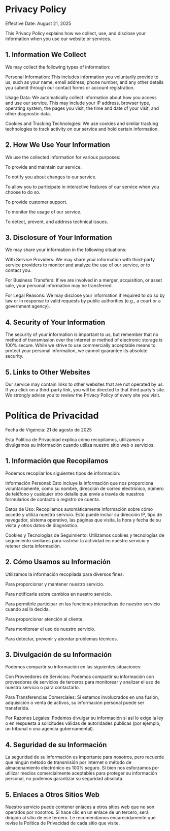 # Privacy Policy
Effective Date: August 21, 2025

This Privacy Policy explains how we collect, use, and disclose your information when you use our website or services.

## 1. Information We Collect
We may collect the following types of information:

Personal Information: This includes information you voluntarily provide to us, such as your name, email address, phone number, and any other details you submit through our contact forms or account registration.

Usage Data: We automatically collect information about how you access and use our service. This may include your IP address, browser type, operating system, the pages you visit, the time and date of your visit, and other diagnostic data.

Cookies and Tracking Technologies: We use cookies and similar tracking technologies to track activity on our service and hold certain information.

## 2. How We Use Your Information
We use the collected information for various purposes:

To provide and maintain our service.

To notify you about changes to our service.

To allow you to participate in interactive features of our service when you choose to do so.

To provide customer support.

To monitor the usage of our service.

To detect, prevent, and address technical issues.

## 3. Disclosure of Your Information
We may share your information in the following situations:

With Service Providers: We may share your information with third-party service providers to monitor and analyze the use of our service, or to contact you.

For Business Transfers: If we are involved in a merger, acquisition, or asset sale, your personal information may be transferred.

For Legal Reasons: We may disclose your information if required to do so by law or in response to valid requests by public authorities (e.g., a court or a government agency).

## 4. Security of Your Information
The security of your information is important to us, but remember that no method of transmission over the internet or method of electronic storage is 100% secure. While we strive to use commercially acceptable means to protect your personal information, we cannot guarantee its absolute security.

## 5. Links to Other Websites
Our service may contain links to other websites that are not operated by us. If you click on a third-party link, you will be directed to that third party's site. We strongly advise you to review the Privacy Policy of every site you visit.

# Política de Privacidad
Fecha de Vigencia: 21 de agosto de 2025

Esta Política de Privacidad explica cómo recopilamos, utilizamos y divulgamos su información cuando utiliza nuestro sitio web o servicios.

## 1. Información que Recopilamos
Podemos recopilar los siguientes tipos de información:

Información Personal: Esto incluye la información que nos proporciona voluntariamente, como su nombre, dirección de correo electrónico, número de teléfono y cualquier otro detalle que envíe a través de nuestros formularios de contacto o registro de cuenta.

Datos de Uso: Recopilamos automáticamente información sobre cómo accede y utiliza nuestro servicio. Esto puede incluir su dirección IP, tipo de navegador, sistema operativo, las páginas que visita, la hora y fecha de su visita y otros datos de diagnóstico.

Cookies y Tecnologías de Seguimiento: Utilizamos cookies y tecnologías de seguimiento similares para rastrear la actividad en nuestro servicio y retener cierta información.

## 2. Cómo Usamos su Información
Utilizamos la información recopilada para diversos fines:

Para proporcionar y mantener nuestro servicio.

Para notificarle sobre cambios en nuestro servicio.

Para permitirle participar en las funciones interactivas de nuestro servicio cuando así lo decida.

Para proporcionar atención al cliente.

Para monitorear el uso de nuestro servicio.

Para detectar, prevenir y abordar problemas técnicos.

## 3. Divulgación de su Información
Podemos compartir su información en las siguientes situaciones:

Con Proveedores de Servicios: Podemos compartir su información con proveedores de servicios de terceros para monitorear y analizar el uso de nuestro servicio o para contactarlo.

Para Transferencias Comerciales: Si estamos involucrados en una fusión, adquisición o venta de activos, su información personal puede ser transferida.

Por Razones Legales: Podemos divulgar su información si así lo exige la ley o en respuesta a solicitudes válidas de autoridades públicas (por ejemplo, un tribunal o una agencia gubernamental).

## 4. Seguridad de su Información
La seguridad de su información es importante para nosotros, pero recuerde que ningún método de transmisión por internet o método de almacenamiento electrónico es 100% seguro. Si bien nos esforzamos por utilizar medios comercialmente aceptables para proteger su información personal, no podemos garantizar su seguridad absoluta.

## 5. Enlaces a Otros Sitios Web
Nuestro servicio puede contener enlaces a otros sitios web que no son operados por nosotros. Si hace clic en un enlace de un tercero, será dirigido al sitio de ese tercero. Le recomendamos encarecidamente que revise la Política de Privacidad de cada sitio que visite.
